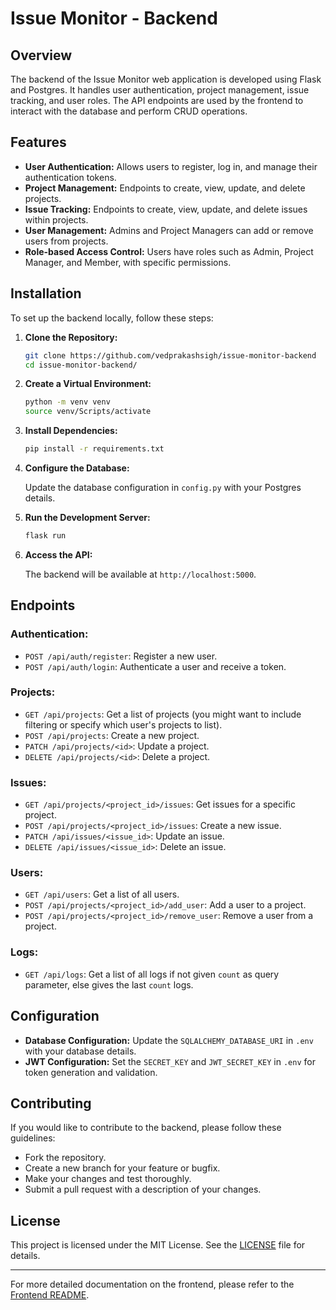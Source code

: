 # Issue Monitor - Backend

## Overview

The backend of the Issue Monitor web application is developed using Flask and Postgres. It handles user authentication, project management, issue tracking, and user roles. The API endpoints are used by the frontend to interact with the database and perform CRUD operations.

## Features

- **User Authentication:** Allows users to register, log in, and manage their authentication tokens.
- **Project Management:** Endpoints to create, view, update, and delete projects.
- **Issue Tracking:** Endpoints to create, view, update, and delete issues within projects.
- **User Management:** Admins and Project Managers can add or remove users from projects.
- **Role-based Access Control:** Users have roles such as Admin, Project Manager, and Member, with specific permissions.

## Installation

To set up the backend locally, follow these steps:

1. **Clone the Repository:**

   ```bash
   git clone https://github.com/vedprakashsigh/issue-monitor-backend
   cd issue-monitor-backend/
   ```

2. **Create a Virtual Environment:**

   ```bash
   python -m venv venv
   source venv/Scripts/activate
   ```

3. **Install Dependencies:**

   ```bash
   pip install -r requirements.txt
   ```

4. **Configure the Database:**

   Update the database configuration in `config.py` with your Postgres details.

5. **Run the Development Server:**

   ```bash
   flask run
   ```

6. **Access the API:**

   The backend will be available at `http://localhost:5000`.

## Endpoints

### **Authentication:**

- `POST /api/auth/register`: Register a new user.
- `POST /api/auth/login`: Authenticate a user and receive a token.

### **Projects:**

- `GET /api/projects`: Get a list of projects (you might want to include filtering or specify which user's projects to list).
- `POST /api/projects`: Create a new project.
- `PATCH /api/projects/<id>`: Update a project.
- `DELETE /api/projects/<id>`: Delete a project.

### **Issues:**

- `GET /api/projects/<project_id>/issues`: Get issues for a specific project.
- `POST /api/projects/<project_id>/issues`: Create a new issue.
- `PATCH /api/issues/<issue_id>`: Update an issue.
- `DELETE /api/issues/<issue_id>`: Delete an issue.

### **Users:**

- `GET /api/users`: Get a list of all users.
- `POST /api/projects/<project_id>/add_user`: Add a user to a project.
- `POST /api/projects/<project_id>/remove_user`: Remove a user from a project.

### **Logs:**

- `GET /api/logs`: Get a list of all logs if not given `count` as query parameter, else gives the last `count` logs.

## Configuration

- **Database Configuration:** Update the `SQLALCHEMY_DATABASE_URI` in `.env` with your database details.
- **JWT Configuration:** Set the `SECRET_KEY` and `JWT_SECRET_KEY` in `.env` for token generation and validation.

## Contributing

If you would like to contribute to the backend, please follow these guidelines:

- Fork the repository.
- Create a new branch for your feature or bugfix.
- Make your changes and test thoroughly.
- Submit a pull request with a description of your changes.

## License

This project is licensed under the MIT License. See the [LICENSE](LICENSE) file for details.

---

For more detailed documentation on the frontend, please refer to the [Frontend README](https://github.com/vedprakashsigh/issue-monitor-frontend/).
